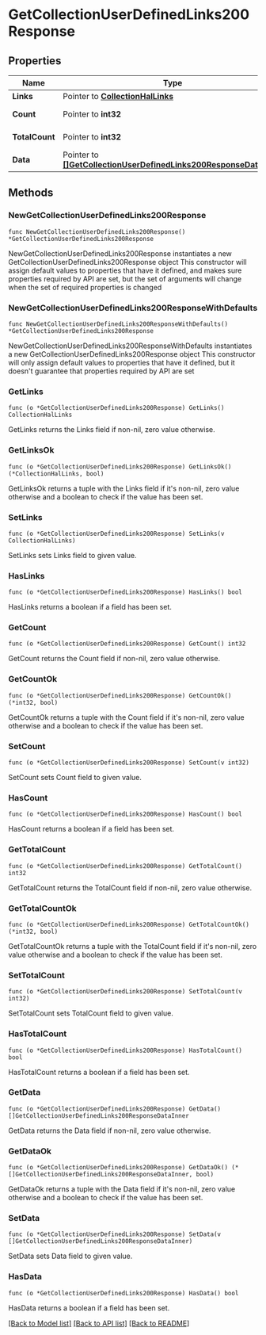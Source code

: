 # GetCollectionUserDefinedLinks200Response

## Properties

Name | Type | Description | Notes
------------ | ------------- | ------------- | -------------
**Links** | Pointer to [**CollectionHalLinks**](CollectionHalLinks.md) |  | [optional] 
**Count** | Pointer to **int32** |  | [optional] [readonly] 
**TotalCount** | Pointer to **int32** |  | [optional] [readonly] 
**Data** | Pointer to [**[]GetCollectionUserDefinedLinks200ResponseDataInner**](GetCollectionUserDefinedLinks200ResponseDataInner.md) |  | [optional] [readonly] 

## Methods

### NewGetCollectionUserDefinedLinks200Response

`func NewGetCollectionUserDefinedLinks200Response() *GetCollectionUserDefinedLinks200Response`

NewGetCollectionUserDefinedLinks200Response instantiates a new GetCollectionUserDefinedLinks200Response object
This constructor will assign default values to properties that have it defined,
and makes sure properties required by API are set, but the set of arguments
will change when the set of required properties is changed

### NewGetCollectionUserDefinedLinks200ResponseWithDefaults

`func NewGetCollectionUserDefinedLinks200ResponseWithDefaults() *GetCollectionUserDefinedLinks200Response`

NewGetCollectionUserDefinedLinks200ResponseWithDefaults instantiates a new GetCollectionUserDefinedLinks200Response object
This constructor will only assign default values to properties that have it defined,
but it doesn't guarantee that properties required by API are set

### GetLinks

`func (o *GetCollectionUserDefinedLinks200Response) GetLinks() CollectionHalLinks`

GetLinks returns the Links field if non-nil, zero value otherwise.

### GetLinksOk

`func (o *GetCollectionUserDefinedLinks200Response) GetLinksOk() (*CollectionHalLinks, bool)`

GetLinksOk returns a tuple with the Links field if it's non-nil, zero value otherwise
and a boolean to check if the value has been set.

### SetLinks

`func (o *GetCollectionUserDefinedLinks200Response) SetLinks(v CollectionHalLinks)`

SetLinks sets Links field to given value.

### HasLinks

`func (o *GetCollectionUserDefinedLinks200Response) HasLinks() bool`

HasLinks returns a boolean if a field has been set.

### GetCount

`func (o *GetCollectionUserDefinedLinks200Response) GetCount() int32`

GetCount returns the Count field if non-nil, zero value otherwise.

### GetCountOk

`func (o *GetCollectionUserDefinedLinks200Response) GetCountOk() (*int32, bool)`

GetCountOk returns a tuple with the Count field if it's non-nil, zero value otherwise
and a boolean to check if the value has been set.

### SetCount

`func (o *GetCollectionUserDefinedLinks200Response) SetCount(v int32)`

SetCount sets Count field to given value.

### HasCount

`func (o *GetCollectionUserDefinedLinks200Response) HasCount() bool`

HasCount returns a boolean if a field has been set.

### GetTotalCount

`func (o *GetCollectionUserDefinedLinks200Response) GetTotalCount() int32`

GetTotalCount returns the TotalCount field if non-nil, zero value otherwise.

### GetTotalCountOk

`func (o *GetCollectionUserDefinedLinks200Response) GetTotalCountOk() (*int32, bool)`

GetTotalCountOk returns a tuple with the TotalCount field if it's non-nil, zero value otherwise
and a boolean to check if the value has been set.

### SetTotalCount

`func (o *GetCollectionUserDefinedLinks200Response) SetTotalCount(v int32)`

SetTotalCount sets TotalCount field to given value.

### HasTotalCount

`func (o *GetCollectionUserDefinedLinks200Response) HasTotalCount() bool`

HasTotalCount returns a boolean if a field has been set.

### GetData

`func (o *GetCollectionUserDefinedLinks200Response) GetData() []GetCollectionUserDefinedLinks200ResponseDataInner`

GetData returns the Data field if non-nil, zero value otherwise.

### GetDataOk

`func (o *GetCollectionUserDefinedLinks200Response) GetDataOk() (*[]GetCollectionUserDefinedLinks200ResponseDataInner, bool)`

GetDataOk returns a tuple with the Data field if it's non-nil, zero value otherwise
and a boolean to check if the value has been set.

### SetData

`func (o *GetCollectionUserDefinedLinks200Response) SetData(v []GetCollectionUserDefinedLinks200ResponseDataInner)`

SetData sets Data field to given value.

### HasData

`func (o *GetCollectionUserDefinedLinks200Response) HasData() bool`

HasData returns a boolean if a field has been set.


[[Back to Model list]](../README.md#documentation-for-models) [[Back to API list]](../README.md#documentation-for-api-endpoints) [[Back to README]](../README.md)


